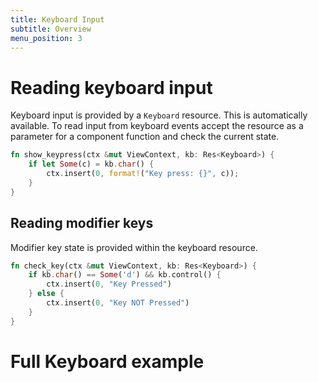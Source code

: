 ```yaml
---
title: Keyboard Input
subtitle: Overview
menu_position: 3
---
```


# Reading keyboard input

Keyboard input is provided by a `Keyboard` resource. This is 
automatically available. To read input from keyboard events
accept the resource as a parameter for a component function
and check the current state.

```Rust
fn show_keypress(ctx &mut ViewContext, kb: Res<Keyboard>) {
    if let Some(c) = kb.char() {
        ctx.insert(0, format!("Key press: {}", c));
    }
}
```

## Reading modifier keys

Modifier key state is provided within the keyboard resource.


```Rust
fn check_key(ctx &mut ViewContext, kb: Res<Keyboard>) {
    if kb.char() == Some('d') && kb.control() {
        ctx.insert(0, "Key Pressed")
    } else {
        ctx.insert(0, "Key NOT Pressed")
    }
}
```


# Full Keyboard example

<CodeFile file="../examples/keyboard.rs" />
